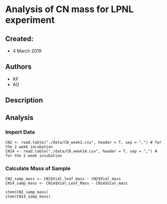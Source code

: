 # Analysis of CN mass for LPNL experiment

## Created:

* 4 March 2019

## Authors

* KF
* AO

## Description

## Analysis

### Import Data

    CN2 <- read.table("./data/CN_week2.csv", header = T, sep = ",") # for the 2 week incubation
    CN14 <- read.table("./data/CN_week14.csv", header = T, sep = ",") # for the 2 week incubation
    
### Calculate Mass of Sample
    
    CN2_samp_mass <- CN2$Vial_leaf_mass - CN2$Vial_mass
    CN14_samp_mass <- CN14$Vial_Leaf_Mass - CN14$Vial_mass

    stem(CN2_samp_mass)    
    stem(CN14_samp_mass)    
    